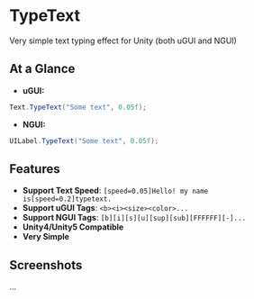 TypeText
=========================

Very simple text typing effect for Unity (both uGUI and NGUI)

At a Glance
-----------
- **uGUI:**
```csharp
Text.TypeText("Some text", 0.05f);
```
- **NGUI:**
```csharp
UILabel.TypeText("Some text", 0.05f);
```


Features
--------
- **Support Text Speed**: ```[speed=0.05]Hello! my name is[speed=0.2]typetext.```
- **Support uGUI Tags**: ```<b><i><size><color>...```
- **Support NGUI Tags**: ```[b][i][s][u][sup][sub][FFFFFF][-]...```
- **Unity4/Unity5 Compatible**
- **Very Simple**


Screenshots
--------
...

